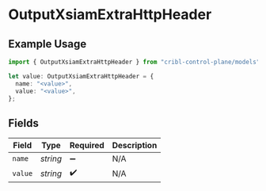 # OutputXsiamExtraHttpHeader

## Example Usage

```typescript
import { OutputXsiamExtraHttpHeader } from "cribl-control-plane/models";

let value: OutputXsiamExtraHttpHeader = {
  name: "<value>",
  value: "<value>",
};
```

## Fields

| Field              | Type               | Required           | Description        |
| ------------------ | ------------------ | ------------------ | ------------------ |
| `name`             | *string*           | :heavy_minus_sign: | N/A                |
| `value`            | *string*           | :heavy_check_mark: | N/A                |